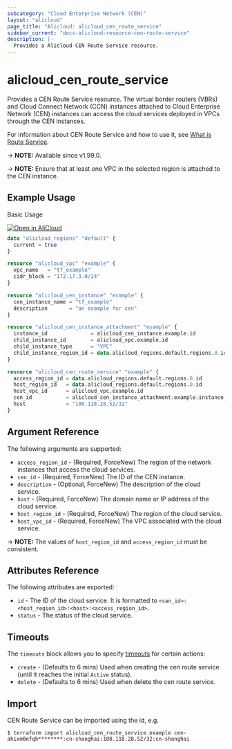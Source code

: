 ```yaml
---
subcategory: "Cloud Enterprise Network (CEN)"
layout: "alicloud"
page_title: "Alicloud: alicloud_cen_route_service"
sidebar_current: "docs-alicloud-resource-cen-route-service"
description: |-
  Provides a Alicloud CEN Route Service resource.
---
```


# alicloud_cen_route_service

Provides a CEN Route Service resource. The virtual border routers (VBRs) and Cloud Connect Network (CCN) instances attached to Cloud Enterprise Network (CEN) instances can access the cloud services deployed in VPCs through the CEN instances.

For information about CEN Route Service and how to use it, see [What is Route Service](https://www.alibabacloud.com/help/en/cen/developer-reference/api-cbn-2017-09-12-resolveandrouteserviceincen).

-> **NOTE:** Available since v1.99.0.

-> **NOTE:** Ensure that at least one VPC in the selected region is attached to the CEN instance.

## Example Usage

Basic Usage

<div style="display: block;margin-bottom: 40px;"><div class="oics-button" style="float: right;position: absolute;margin-bottom: 10px;">
  <a href="https://api.aliyun.com/terraform?resource=alicloud_cen_route_service&exampleId=f8f33617-0a72-1655-cc33-1c8f9ee4e1fe1d454f3d&activeTab=example&spm=docs.r.cen_route_service.0.f8f336170a&intl_lang=EN_US" target="_blank">
    <img alt="Open in AliCloud" src="https://img.alicdn.com/imgextra/i1/O1CN01hjjqXv1uYUlY56FyX_!!6000000006049-55-tps-254-36.svg" style="max-height: 44px; max-width: 100%;">
  </a>
</div></div>

```terraform
data "alicloud_regions" "default" {
  current = true
}

resource "alicloud_vpc" "example" {
  vpc_name   = "tf_example"
  cidr_block = "172.17.3.0/24"
}

resource "alicloud_cen_instance" "example" {
  cen_instance_name = "tf_example"
  description       = "an example for cen"
}

resource "alicloud_cen_instance_attachment" "example" {
  instance_id              = alicloud_cen_instance.example.id
  child_instance_id        = alicloud_vpc.example.id
  child_instance_type      = "VPC"
  child_instance_region_id = data.alicloud_regions.default.regions.0.id
}

resource "alicloud_cen_route_service" "example" {
  access_region_id = data.alicloud_regions.default.regions.0.id
  host_region_id   = data.alicloud_regions.default.regions.0.id
  host_vpc_id      = alicloud_vpc.example.id
  cen_id           = alicloud_cen_instance_attachment.example.instance_id
  host             = "100.118.28.52/32"
}
```

## Argument Reference

The following arguments are supported:

* `access_region_id` - (Required, ForceNew) The region of the network instances that access the cloud services.
* `cen_id` - (Required, ForceNew) The ID of the CEN instance.
* `description` - (Optional, ForceNew) The description of the cloud service.
* `host` - (Required, ForceNew) The domain name or IP address of the cloud service.
* `host_region_id` - (Required, ForceNew) The region of the cloud service.
* `host_vpc_id` - (Required, ForceNew) The VPC associated with the cloud service.

-> **NOTE:** The values of `host_region_id` and `access_region_id` must be consistent.

## Attributes Reference

The following attributes are exported:

* `id` - The ID of the cloud service. It is formatted to `<cen_id>:<host_region_id>:<host>:<access_region_id>`.
* `status` - The status of the cloud service.

## Timeouts

The `timeouts` block allows you to specify [timeouts](https://www.terraform.io/docs/configuration-0-11/resources.html#timeouts) for certain actions:

* `create` - (Defaults to 6 mins) Used when creating the cen route service (until it reaches the initial `Active` status). 
* `delete` - (Defaults to 6 mins) Used when delete the cen route service. 

## Import

CEN Route Service can be imported using the id, e.g.

```shell
$ terraform import alicloud_cen_route_service.example cen-ahixm0efqh********:cn-shanghai:100.118.28.52/32:cn-shanghai
```

